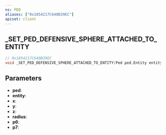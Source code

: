 ```yaml
---
ns: PED
aliases: ["0x1854217C640B39EC"]
apiset: client
---
```

## _SET_PED_DEFENSIVE_SPHERE_ATTACHED_TO_ENTITY

```c
// 0x1854217C640B39EC
void _SET_PED_DEFENSIVE_SPHERE_ATTACHED_TO_ENTITY(Ped ped,Entity entity,float x,float y,float z,float radius,int p6,BOOL p7);
```


## Parameters
* **ped**:
* **entity**:
* **x**:
* **y**:
* **z**:
* **radius**:
* **p6**:
* **p7**: